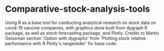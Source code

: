 # Comparative-stock-analysis-tools
Using R as a base tool for conducting analytical research on stock data on covid-19 vaccine companies, 
with graphics done built from dygraph R package, as well as stock forecasting package, and Plotly. 
Credits to Martin Geissman section 'Option with dygraphs' from 'Plotting stock relative performance with R Plotly's rangeslider' for base code.
